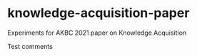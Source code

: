 # knowledge-acquisition-paper
Experiments for AKBC 2021 paper on Knowledge Acquisition

Test comments